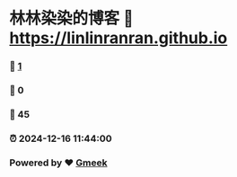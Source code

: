 # 林林染染的博客 :link: https://linlinranran.github.io 
### :page_facing_up: [1](https://linlinranran.github.io/tag.html) 
### :speech_balloon: 0 
### :hibiscus: 45 
### :alarm_clock: 2024-12-16 11:44:00 
### Powered by :heart: [Gmeek](https://github.com/Meekdai/Gmeek)
